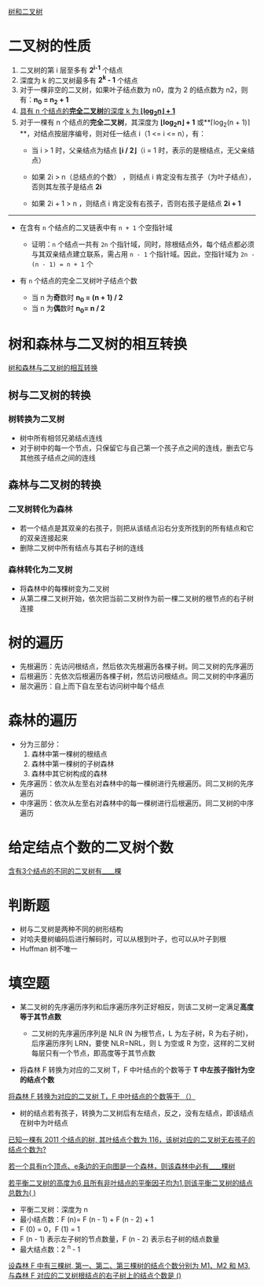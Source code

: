 [树和二叉树](https://git.acwing.com/ZagY/learn-data-structures/-/tree/main/Tree)
#  二叉树的性质
1. 二叉树的第 i 层至多有 **2<sup>i-1</sup>** 个结点
2. 深度为 k 的二叉树最多有 **2<sup>k</sup> - 1** 个结点
3. 对于一棵非空的二叉树，如果叶子结点数为 n0，度为 2 的结点数为 n2，则有：**n<sub>0</sub> = n<sub>2</sub> + 1**
4. <u>具有 n 个结点的**完全二叉树**的深度 k 为 **⌊log<sub>2</sub>n⌋ + 1**</u>
5. 对于一棵有 n 个结点的**完全二叉树**，其深度为 **⌊log<sub>2</sub>n⌋ + 1** 或**⌈log<sub>2</sub>(n + 1)⌉**，对结点按层序编号，则对任一结点 i（1 <= i <= n），有： 
	- 当 i > 1 时，父亲结点为结点 **⌊i / 2⌋**（i = 1 时，表示的是根结点，无父亲结点）

	- 如果 2i > n（总结点的个数） ，则结点 i 肯定没有左孩子（为叶子结点），否则其左孩子是结点 **2i** 

	- 如果 2i + 1 > n ，则结点 i 肯定没有右孩子，否则右孩子是结点 **2i + 1**
--- 

- 在含有 `n` 个结点的二叉链表中有 `n + 1` 个空指针域
	- 证明：`n` 个结点一共有 `2n` 个指针域，同时，除根结点外，每个结点都必须与其双亲结点建立联系，需占用 `n - 1` 个指针域。因此，空指针域为 `2n - (n - 1) = n + 1` 个

- 有 `n` 个结点的完全二叉树叶子结点个数 
	-  当 n 为**奇**数时 **n<sub>0</sub> = (n + 1) / 2**
	-  当 n 为**偶**数时 **n<sub>0</sub>= n / 2**

# 树和森林与二叉树的相互转换
[树和森林与二叉树的相互转换](https://zhuanlan.zhihu.com/p/134251528)
## 树与二叉树的转换
### 树转换为二叉树 
- 树中所有相邻兄弟结点连线 
- 对于树中的每一个节点，只保留它与自己第一个孩子点之间的连线，删去它与其他孩子结点之间的连线
## 森林与二叉树的转换
### 二叉树转化为森林
- 若一个结点是其双亲的右孩子，则把从该结点沿右分支所找到的所有结点和它的双亲连接起来
- 删除二叉树中所有结点与其右子树的连线
### 森林转化为二叉树
- 将森林中的每棵树变为二叉树
- 从第二棵二叉树开始，依次把当前二叉树作为前一棵二叉树的根节点的右子树连接


# 树的遍历
- 先根遍历：先访问根结点，然后依次先根遍历各棵子树。同二叉树的先序遍历
- 后根遍历：先依次后根遍历各棵子树，然后访问根结点。同二叉树的中序遍历
- 层次遍历：自上而下自左至右访问树中每个结点
# 森林的遍历
- 分为三部分：
	1. 森林中第一棵树的根结点
	2. 森林中第一棵树的子树森林
	3. 森林中其它树构成的森林
- 先序遍历：依次从左至右对森林中的每一棵树进行先根遍历。同二叉树的先序遍历
- 中序遍历：依次从左至右对森林中的每一棵树进行后根遍历。同二叉树的中序遍历

# 给定结点个数的二叉树个数
[含有3个结点的不同的二叉树有____棵](https://www.nowcoder.com/questionTerminal/2e55e1e9406e406dbc16bde38d15ee65)
# 判断题 
- 树与二叉树是两种不同的树形结构
- 对哈夫曼树编码后进行解码时，可以从根到叶子，也可以从叶子到根
- Huffman 树不唯一

# 填空题
- 某二叉树的先序遍历序列和后序遍历序列正好相反，则该二叉树一定满足**高度等于其节点数**
	- 二叉树的先序遍历序列是 NLR (N 为根节点，L 为左子树，R 为右子树)，后序遍历序列 LRN，要使 NLR=NRL，则 L 为空或 R 为空，这样的二叉树每层只有一个节点，即高度等于其节点数

- 将森林 F 转换为对应的二叉树 T，F 中叶结点的个数等于 **T 中左孩子指针为空的结点个数**


[将森林 F 转换为对应的二叉树 T，F 中叶结点的个数等于 （）](https://www.nowcoder.com/questionTerminal/e758eefc284546d58d4ea1edaab4484d)
- 树的结点若有孩子，转换为二叉树后有左结点，反之，没有左结点，即该结点在树中为叶结点


[已知一棵有 2011 个结点的树, 其叶结点个数为 116，该树对应的二叉树无右孩子的结点个数为?](https://www.nowcoder.com/questionTerminal/614dcc92913e4b13922c19cd06727cd4)
	
 [若一个具有n个顶点、e条边的无向图是一个森林，则该森林中必有____棵树](https://www.nowcoder.com/questionTerminal/022b10473dda49018e7cf5190c2fa26d)

[若平衡二叉树的高度为6,且所有非叶结点的平衡因子均为1,则该平衡二叉树的结点总数为( )](https://www.nowcoder.com/questionTerminal/5b8cd286525541b68d30f917c99bee39)
- 平衡二叉树：深度为 n
- 最小结点数：F (n)=  F (n - 1) + F (n - 2) + 1
- F (0) = 0，F (1) = 1
- F (n - 1) 表示左子树的节点数量，F (n - 2) 表示右子树的结点数量
- 最大结点数：2 <sup> n </sup> - 1

[设森林 F 中有三棵树, 第一、第二、第三棵树的结点个数分别为 M1、M2 和 M3, 与森林 F 对应的二叉树根结点的右子树上的结点个数是 ()](https://www.nowcoder.com/questionTerminal/c05a703a310b40fabd521ee56b18d573?toCommentId=8401)